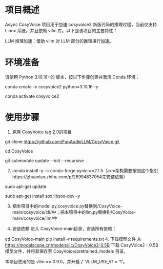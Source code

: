 # 项目概述
Async CosyVoice 项目用于加速 cosyvoice2 新版代码的推理过程，当前仅支持 Linux 系统，并且依赖 vllm 库。以下是该项目的主要特性：

LLM 推理加速：借助 vllm 对 LLM 部分的推理进行加速。

# 环境准备
请使用 Python 3.10.16+的 版本，按以下步骤创建并激活 Conda 环境：

conda create -n cosyvoice2 python=3.10.16 -y

conda activate cosyvoice2
# 使用步骤
1. 克隆 CosyVoice  tag 2.0的项目
   
git clone https://github.com/FunAudioLLM/CosyVoice.git

cd CosyVoice

git submodule update --init --recursive

2. conda install -y -c conda-forge pynini==2.1.5（arm架构需要按照这个指引https://zhuanlan.zhihu.com/p/28994837054先安装依赖）
   
sudo apt-get update

sudo apt-get install sox libsox-dev -y

3. 把本项目中的model.py,cosyvoice.py替换到/CosyVoice-main/cosyvoice/cli/中；把本项目中的llm.py替换到/CosyVoice-main/cosyvoice/llm/中

4. 安装依赖
进入 CosyVoice-main目录，安装所有依赖：

cd CosyVoice-main
pip install -r requirements.txt
4. 下载模型文件
从 https://modelscope.cn/models/iic/CosyVoice2-0.5B 下载 CosyVoice2 - 0.5B 模型文件，并将其保存至 CosyVoice/pretrained_models 目录。


本项目使用的是 vllm == 0.9.0，并开启了 VLLM_USE_V1 = '1'。
